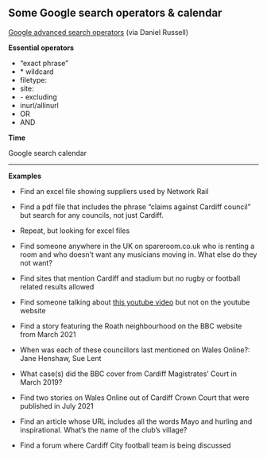 ## Some Google search operators & calendar

[Google advanced search operators](https://docs.google.com/document/d/1ydVaJJeL1EYbWtlfj9TPfBTE5IBADkQfZrQaBZxqXGs/edit) (via Daniel Russell)

**Essential operators**

- “exact phrase”
- \* wildcard
- filetype:
- site:
-  \- excluding
- inurl/allinurl
- OR
- AND

**Time**

Google search calendar

---

**Examples**

- Find an excel file showing suppliers used by Network Rail

- Find a pdf file that includes the phrase “claims against Cardiff council” but search for any councils, not just Cardiff.

- Repeat, but looking for excel files

- Find someone anywhere in the UK on spareroom.co.uk who is renting a room and who doesn’t want any musicians moving in. What else do they not want?

- Find sites that mention Cardiff and stadium but no rugby or football related results allowed

- Find someone talking about [this youtube video](https://www.youtube.com/watch?v=H0eKfhta1L0) but not on the youtube website

- Find a story featuring the Roath neighbourhood on the BBC website from March 2021

- When was each of these councillors last mentioned on Wales Online?: Jane Henshaw, Sue Lent

- What case(s) did the BBC cover from Cardiff Magistrates’ Court in March 2019?

- Find two stories on Wales Online out of Cardiff Crown Court that were published in July 2021

- Find an article whose URL includes all the words Mayo and hurling and inspirational. What’s the name of the club’s village?

- Find a forum where Cardiff City football team is being discussed

